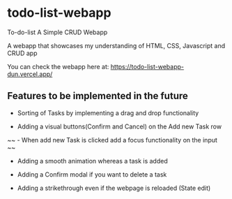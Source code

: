 # todo-list-webapp

To-do-list A Simple CRUD Webapp

A webapp that showcases my understanding of HTML, CSS, Javascript and CRUD app

You can check the webapp here at: https://todo-list-webapp-dun.vercel.app/

## Features to be implemented in the future

- Sorting of Tasks by implementing a drag and drop functionality

- Adding a visual buttons(Confirm and Cancel) on the Add new Task row

~~ - When add new Task is clicked add a focus functionality on the input ~~

- Adding a smooth animation whereas a task is added

- Adding a Confirm modal if you want to delete a task

- Adding a strikethrough even if the webpage is reloaded (State edit)
